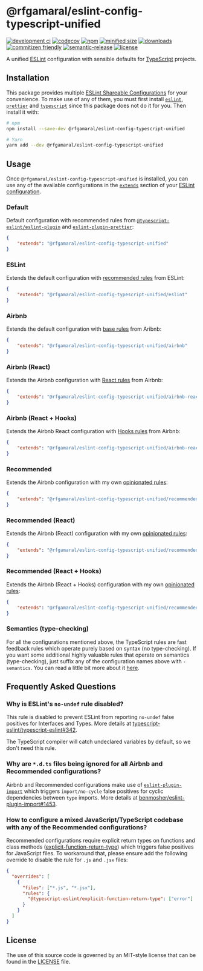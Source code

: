# @rfgamaral/eslint-config-typescript-unified

[![development ci](https://github.com/rfgamaral/eslint-config-typescript-unified/workflows/Development%20CI/badge.svg)](https://github.com/rfgamaral/eslint-config-typescript-unified/actions?query=workflow%3A%22Development+CI%22)
[![codecov](https://codecov.io/gh/rfgamaral/eslint-config-typescript-unified/branch/master/graph/badge.svg)](https://codecov.io/gh/rfgamaral/eslint-config-typescript-unified)
[![npm](https://img.shields.io/npm/v/@rfgamaral/eslint-config-typescript-unified.svg)](https://www.npmjs.com/package/@rfgamaral/eslint-config-typescript-unified)
[![minified size](https://img.shields.io/bundlephobia/min/@rfgamaral/eslint-config-typescript-unified.svg)](https://bundlephobia.com/result?p=@rfgamaral/eslint-config-typescript-unified)
[![downloads](https://img.shields.io/npm/dt/@rfgamaral/eslint-config-typescript-unified.svg)](https://www.npmtrends.com/@rfgamaral/eslint-config-typescript-unified)
[![commitizen friendly](https://img.shields.io/badge/commitizen-friendly-brightgreen.svg)](http://commitizen.github.io/cz-cli/)
[![semantic-release](https://img.shields.io/badge/%20%20%F0%9F%93%A6%F0%9F%9A%80-semantic--release-e10079.svg)](https://github.com/semantic-release/semantic-release)
[![license](https://img.shields.io/npm/l/@rfgamaral/eslint-config-typescript-unified.svg)](LICENSE)

A unified [ESLint](https://eslint.org/) configuration with sensible defaults for [TypeScript](https://www.typescriptlang.org/) projects.

## Installation

This package provides multiple [ESLint Shareable Configurations](https://eslint.org/docs/developer-guide/shareable-configs) for your convenience. To make use of any of them, you must first install [`eslint`](https://github.com/eslint/eslint), [`prettier`](https://github.com/prettier/prettier) and [`typescript`](https://github.com/Microsoft/TypeScript) since this package does not do it for you. Then install it with:

```sh
# npm
npm install --save-dev @rfgamaral/eslint-config-typescript-unified

# Yarn
yarn add --dev @rfgamaral/eslint-config-typescript-unified
```

## Usage

Once `@rfgamaral/eslint-config-typescript-unified` is installed, you can use any of the available configurations in the [`extends`](https://eslint.org/docs/user-guide/configuring#extending-configuration-files) section of your [ESLint configuration](https://eslint.org/docs/user-guide/configuring).

### Default

Default configuration with recommended rules from [`@typescript-eslint/eslint-plugin`](https://github.com/typescript-eslint/typescript-eslint/tree/master/packages/eslint-plugin) and [`eslint-plugin-prettier`](https://github.com/prettier/eslint-plugin-prettier):

```json
{
    "extends": "@rfgamaral/eslint-config-typescript-unified"
}
```

### ESLint

Extends the default configuration with [recommended rules](https://eslint.org/docs/rules/) from ESLint:

```json
{
    "extends": "@rfgamaral/eslint-config-typescript-unified/eslint"
}
```

### Airbnb

Extends the default configuration with [base rules](https://github.com/airbnb/javascript/tree/master/packages/eslint-config-airbnb-base) from Aribnb:

```json
{
    "extends": "@rfgamaral/eslint-config-typescript-unified/airbnb"
}
```

### Airbnb (React)

Extends the Airbnb configuration with [React rules](https://github.com/airbnb/javascript/tree/master/packages/eslint-config-airbnb) from Airbnb:

```json
{
    "extends": "@rfgamaral/eslint-config-typescript-unified/airbnb-react"
}
```

### Airbnb (React + Hooks)

Extends the Airbnb React configuration with [Hooks rules](https://github.com/airbnb/javascript/tree/master/packages/eslint-config-airbnb) from Airbnb:

```json
{
    "extends": "@rfgamaral/eslint-config-typescript-unified/airbnb-react-hooks"
}
```

### Recommended

Extends the Airbnb configuration with my own [opinionated rules](https://github.com/rfgamaral/eslint-config-typescript-unified/blob/master/tests/recommended.test.js):

```json
{
    "extends": "@rfgamaral/eslint-config-typescript-unified/recommended"
}
```

### Recommended (React)

Extends the Airbnb (React) configuration with my own [opinionated rules](https://github.com/rfgamaral/eslint-config-typescript-unified/blob/master/tests/recommended-react.test.js):

```json
{
    "extends": "@rfgamaral/eslint-config-typescript-unified/recommended-react"
}
```

### Recommended (React + Hooks)

Extends the Airbnb (React + Hooks) configuration with my own [opinionated rules](https://github.com/rfgamaral/eslint-config-typescript-unified/blob/master/tests/recommended-react-hooks.test.js):

```json
{
    "extends": "@rfgamaral/eslint-config-typescript-unified/recommended-react-hooks"
}
```

### Semantics (type-checking)

For all the configurations mentioned above, the TypeScript rules are fast feedback rules which operate purely based on syntax (no type-checking). If you want some additional highly valuable rules that operate on semantics (type-checking), just suffix any of the configuration names above with `-semantics`. You can read a little bit more about it [here](https://github.com/typescript-eslint/typescript-eslint/tree/master/packages/eslint-plugin#usage).

## Frequently Asked Questions

### Why is ESLint's `no-undef` rule disabled?

This rule is disabled to prevent ESLint from reporting `no-undef` false positives for Interfaces and Types. More details at [typescript-eslint/typescript-eslint#342](https://github.com/typescript-eslint/typescript-eslint/issues/342).

The TypeScript compiler will catch undeclared variables by default, so we don't need this rule.

### Why are `*.d.ts` files being ignored for all Airbnb and Recommended configurations?

Airbnb and Recommended configurations make use of [`eslint-plugin-import`](https://github.com/benmosher/eslint-plugin-import) which triggers `import/no-cycle` false positives for cyclic dependencies between `type` imports. More details at [benmosher/eslint-plugin-import#1453](https://github.com/benmosher/eslint-plugin-import/issues/1453).

### How to configure a mixed JavaScript/TypeScript codebase with any of the Recommended configurations?

Recommended configurations require explicit return types on functions and class methods ([explicit-function-return-type](https://github.com/typescript-eslint/typescript-eslint/blob/master/packages/eslint-plugin/docs/rules/explicit-function-return-type.md)) which triggers false positives for JavaScript files. To workaround that, please ensure add the following override to disable the rule for `.js` and `.jsx` files:

```json
{
  "overrides": [
    {
      "files": ["*.js", "*.jsx"],
      "rules": {
        "@typescript-eslint/explicit-function-return-type": ["error"]
      }
    }
  ]
}
```

## License

The use of this source code is governed by an MIT-style license that can be found in the [LICENSE](LICENSE) file.
